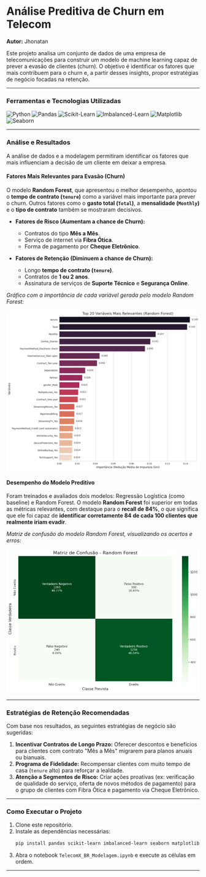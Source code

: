 # Análise Preditiva de Churn em Telecom

**Autor:** Jhonatan

Este projeto analisa um conjunto de dados de uma empresa de telecomunicações para construir um modelo de machine learning capaz de prever a evasão de clientes (churn). O objetivo é identificar os fatores que mais contribuem para o churn e, a partir desses insights, propor estratégias de negócio focadas na retenção.

---

### Ferramentas e Tecnologias Utilizadas

![Python](https://img.shields.io/badge/Python-3776AB?style=for-the-badge&logo=python&logoColor=white)
![Pandas](https://img.shields.io/badge/Pandas-150458?style=for-the-badge&logo=pandas&logoColor=white)
![Scikit-Learn](https://img.shields.io/badge/scikit--learn-F7931E?style=for-the-badge&logo=scikit-learn&logoColor=white)
![Imbalanced-Learn](https://img.shields.io/badge/imbalanced--learn-9267A7?style=for-the-badge)
![Matplotlib](https://img.shields.io/badge/Matplotlib-3776AB?style=for-the-badge&logo=matplotlib&logoColor=white)
![Seaborn](https://img.shields.io/badge/Seaborn-3776AB?style=for-the-badge&logo=seaborn&logoColor=white)

---

### Análise e Resultados

A análise de dados e a modelagem permitiram identificar os fatores que mais influenciam a decisão de um cliente em deixar a empresa.

#### Fatores Mais Relevantes para Evasão (Churn)

O modelo **Random Forest**, que apresentou o melhor desempenho, apontou o **tempo de contrato (`tenure`)** como a variável mais importante para prever o churn. Outros fatores como o **gasto total (`Total`)**, a **mensalidade (`Monthly`)** e o **tipo de contrato** também se mostraram decisivos.

* **Fatores de Risco (Aumentam a chance de Churn):**
    * Contratos do tipo **Mês a Mês**.
    * Serviço de internet via **Fibra Ótica**.
    * Forma de pagamento por **Cheque Eletrônico**.

* **Fatores de Retenção (Diminuem a chance de Churn):**
    * Longo **tempo de contrato (`tenure`)**.
    * Contratos de **1 ou 2 anos**.
    * Assinatura de serviços de **Suporte Técnico** e **Segurança Online**.

*Gráfico com a importância de cada variável gerada pelo modelo Random Forest:*

![Importância das Variáveis](var_import_RFor.png)

#### Desempenho do Modelo Preditivo

Foram treinados e avaliados dois modelos: Regressão Logística (como baseline) e Random Forest. O modelo **Random Forest** foi superior em todas as métricas relevantes, com destaque para o **recall de 84%**, o que significa que ele foi capaz de **identificar corretamente 84 de cada 100 clientes que realmente iriam evadir**.

*Matriz de confusão do modelo Random Forest, visualizando os acertos e erros:*

![Matriz de Confusão do Random Forest](matrix_conf_RFor.png)

---

### Estratégias de Retenção Recomendadas

Com base nos resultados, as seguintes estratégias de negócio são sugeridas:

1.  **Incentivar Contratos de Longo Prazo:** Oferecer descontos e benefícios para clientes com contrato "Mês a Mês" migrarem para planos anuais ou bianuais.
2.  **Programa de Fidelidade:** Recompensar clientes com muito tempo de casa (`tenure` alto) para reforçar a lealdade.
3.  **Atenção a Segmentos de Risco:** Criar ações proativas (ex: verificação de qualidade do serviço, oferta de novos métodos de pagamento) para o grupo de clientes com Fibra Ótica e pagamento via Cheque Eletrônico.

---

### Como Executar o Projeto

1.  Clone este repositório.
2.  Instale as dependências necessárias:
    ```bash
    pip install pandas scikit-learn imbalanced-learn seaborn matplotlib
    ```
3.  Abra o notebook `TelecomX_BR_Modelagem.ipynb` e execute as células em ordem.

---
